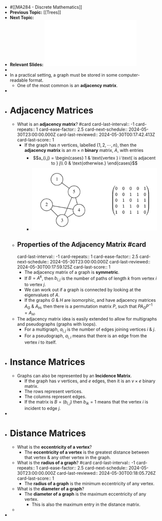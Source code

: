 - #[[MA284 - Discrete Mathematics]]
- **Previous Topic:** [[Trees]]
- **Next Topic:**
- **Relevant Slides:** ![MA284-Week12.pdf](../assets/MA284-Week12_1669208668908_0.pdf)
-
- In a practical setting, a graph must be stored in some computer-readable format.
	- One of the most common is an **adjacency matrix**.
-
- # Adjacency Matrices
	- What is an **adjacency matrix**? #card
	  card-last-interval:: -1
	  card-repeats:: 1
	  card-ease-factor:: 2.5
	  card-next-schedule:: 2024-05-30T23:00:00.000Z
	  card-last-reviewed:: 2024-05-30T00:17:42.413Z
	  card-last-score:: 1
		- If the graph has $n$ vertices, labelled $\{1,2,\cdots, n\}$, then the **adjacency matrix** is an $m \times n$ **binary** matrix, $A$, with entries
			- $$a_{i,j} = 
			  \begin{cases}
			  1 & \text{vertex } i \text{ is adjacent to } j\\
			  0 & \text{otherwise.}
			  \end{cases}$$
			- ![image.png](../assets/image_1669209153547_0.png)
	- ## Properties of the Adjacency Matrix #card
	  card-last-interval:: -1
	  card-repeats:: 1
	  card-ease-factor:: 2.5
	  card-next-schedule:: 2024-05-30T23:00:00.000Z
	  card-last-reviewed:: 2024-05-30T00:17:59.125Z
	  card-last-score:: 1
		- The adjacency matrix of a graph is **symmetric**.
		- If $B = A^k$, then $b_{i,j}$ is the number of paths of length $k$ from vertex $i$ to vertex $j$.
		- We can work out if a graph is connected by looking at the eigenvalues of $A$.
		- If the graphs $G$ & $H$ are isomorphic, and have adjacency matrices $A_G$ & $A_H$, then there is a permutation matrix $P$, such that $PA_GP^{-1}=A_H$.
	- The adjacency matrix idea is easily extended to allow for multigraphs and pseudographs (graphs with loops).
		- For a multigraph, $a_{i,j}$ is the number of edges joining vertices $i$ & $j$.
		- For a pseudograph, $a_{i,i}$ means that there is an edge from the vertex $i$ to itself.
- # Instance Matrices
	- Graphs can also be represented by an **Incidence Matrix**.
		- If the graph has $v$ vertices, and $e$ edges, then it is an $v \times e$ binary matrix.
		- The rows represent vertices.
		- The columns represent edges.
		- If the matrix is $B = (b_{i,j})$ then $b_{ik} = 1$ means that the vertex $i$ is incident to edge $j$.
-
- # Distance Matrices
	- What is the **eccentricity of a vertex**?
		- The **eccentricity of a vertex** is the greatest distance between that vertex & any other vertex in the graph.
	- What is the **radius of a graph**? #card
	  card-last-interval:: -1
	  card-repeats:: 1
	  card-ease-factor:: 2.5
	  card-next-schedule:: 2024-05-30T23:00:00.000Z
	  card-last-reviewed:: 2024-05-30T00:18:05.726Z
	  card-last-score:: 1
		- The **radius of a graph** is the minimum eccentricity of any vertex.
	- What is the **diameter of a graph**?
		- The **diameter of a graph** is the maximum eccentricity of any vertex.
			- This is also the maximum entry in the distance matrix.
	-
-